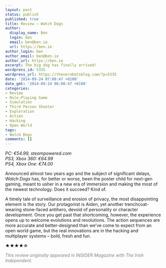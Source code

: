```yaml
---
layout: post
status: publish
published: true
title: Review – Watch Dogs
author:
  display_name: Ben
  login: ben
  email: ben@ben.ie
  url: https://ben.ie
author_login: ben
author_email: ben@ben.ie
author_url: https://ben.ie
excerpt: The big dog has finally arrived!
wordpress_id: 5335
wordpress_url: https://thenorobotsblog.com/?p=5335
date: '2014-09-24 07:00:47 +0100'
date_gmt: '2014-09-24 06:00:47 +0100'
categories:
- Review
- Role-Playing Game
- Simulation
- Third Person Shooter
- Exploration
- Action
- Hacking
- Open World
tags:
- Watch Dogs
comments: []
---
```

<address>PC: €54.99, steampowered.com</address>
<address>PS3, Xbox 360: €64.99</address>
<address>PS4, Xbox One: €74.00</address>
<p>Announced almost two years ago and the subject of significant delays, <i>Watch Dogs</i> has, for better or worse, been the poster child for next-gen gaming, meant to usher in a new era of immersion and making the most of the newest technology. Does it succeed? Kind of.</p>
<p>A timely tale of surveillance and erosion of privacy, the most disappointing element is the story. Our protagonist is Aiden, yet another trenchcoat-wearing stone-faced antihero, devoid of personality or character development. Once you get past that shortcoming, however, the experience opens up to welcome evolutions and revolutions. The action sequences are more accurate and better-designed than we’ve come to expect from an open world game, but the real innovations are in the hacking and multiplayer systems – bold, fresh and fun.</p>
<p style="color: #414244;"><span style="color: #000000;">★★★★</span><span style="color: #000000;">☆</span></p>
<p style="color: #414244;"><span style="color: #808080;"><em>This review originally appeared in INSIDER Magazine with The Irish Independent.</em></span></p>
